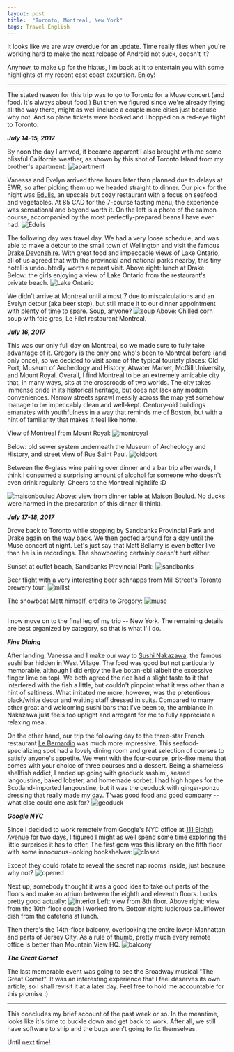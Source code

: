 ```yaml
---
layout: post
title:  "Toronto, Montreal, New York"
tags: Travel English
---
```

It looks like we are way overdue for an update. Time really flies when you're working hard to make the next release of Android not suck, doesn't it?

Anyhow, to make up for the hiatus, I'm back at it to entertain you with some highlights of my recent east coast excursion. Enjoy!

<!--endexcerpt-->
*****

The stated reason for this trip was to go to Toronto for a Muse concert (and food. It's always about food.) But then we figured since we're already flying all the way there, might as well include a couple more cities just because why not. And so plane tickets were booked and I hopped on a red-eye flight to Toronto.

***July 14-15, 2017***

By noon the day I arrived, it became apparent I also brought with me some blissful California weather, as shown by this shot of Toronto Island from my brother's apartment:
![apartment](/res/blog/2017-07-23-east-coast/apartment.jpg)

Vanessa and Evelyn arrived three hours later than planned due to delays at EWR, so after picking them up we headed straight to dinner. Our pick for the night was [Edulis][Edulis], an upscale but cozy restaurant with a focus on seafood and vegetables. At 85 CAD for the 7-course tasting menu, the experience was sensational and beyond worth it. On the left is a photo of the salmon course, accompanied by the most perfectly-prepared beans I have ever had:
![Edulis](/res/blog/2017-07-23-east-coast/edulis_drake.jpg)

The following day was travel day. We had a very loose schedule, and was able to make a detour to the small town of Wellington and visit the famous [Drake Devonshire][Drake]. With great food and impeccable views of Lake Ontario, all of us agreed that with the provincial and national parks nearby, this tiny hotel is undoubtedly worth a repeat visit. Above right: lunch at Drake. Below: the girls enjoying a view of Lake Ontario from the restaurant's private beach.
![Lake Ontario](/res/blog/2017-07-23-east-coast/lakeontario.jpg)

We didn't arrive at Montreal until almost 7 due to miscalculations and an Evelyn detour (aka beer stop), but still made it to our dinner appointment with plenty of time to spare. Soup, anyone?
![soup](/res/blog/2017-07-23-east-coast/cornsoup.jpg)
Above: Chilled corn soup with foie gras, Le Filet restaurant Montreal.

***July 16, 2017***

This was our only full day on Montreal, so we made sure to fully take advantage of it. Gregory is the only one who's been to Montreal before (and only once), so we decided to visit some of the typical touristy places: Old Port, Museum of Archeology and History, Atwater Market, McGill University, and Mount Royal. Overall, I find Montreal to be an extremely amicable city that, in many ways, sits at the crossroads of two worlds. The city takes immense pride in its historical heritage, but does not lack any modern conveniences. Narrow streets sprawl messily across the map yet somehow manage to be impeccably clean and well-kept. Century-old buildings emanates with youthfulness in a way that reminds me of Boston, but with a hint of familiarity that makes it feel like home.

View of Montreal from Mount Royal:
![montroyal](/res/blog/2017-07-23-east-coast/montreal.jpg)

Below: old sewer system underneath the Museum of Archeology and History, and street view of Rue Saint Paul.
![oldport](/res/blog/2017-07-23-east-coast/oldport.jpg)

Between the 6-glass wine pairing over dinner and a bar trip afterwards, I think I consumed a surprising amount of alcohol for someone who doesn't even drink regularly. Cheers to the Montreal nightlife :D

![maisonboulud](/res/blog/2017-07-23-east-coast/maisonboulud.jpg)
Above: view from dinner table at [Maison Boulud][Boulud]. No ducks were harmed in the preparation of this dinner (I think).

***July 17-18, 2017***

Drove back to Toronto while stopping by Sandbanks Provincial Park and Drake again on the way back. We then goofed around for a day until the Muse concert at night. Let's just say that Matt Bellamy is even better live than he is in recordings. The showboating certainly doesn't hurt either.

Sunset at outlet beach, Sandbanks Provincial Park:
![sandbanks](/res/blog/2017-07-23-east-coast/sandbanks.jpg)

Beer flight with a very interesting beer schnapps from Mill Street's Toronto brewery tour:
![millst](/res/blog/2017-07-23-east-coast/millst.jpg)

The showboat Matt himself, credits to Gregory:
![muse](/res/blog/2017-07-23-east-coast/muse.jpg)

*****

I now move on to the final leg of my trip -- New York. The remaining details are best organized by category, so that is what I'll do.

***Fine Dining***

After landing, Vanessa and I make our way to [Sushi Nakazawa][Nakazawa], the famous sushi bar hidden in West Village. The food was good but not particularly memorable, although I did enjoy the live botan-ebi (albeit the excessive finger lime on top). We both agreed the rice had a slight taste to it that interfered with the fish a little, but couldn't pinpoint what it was other than a hint of saltiness. What irritated me more, however, was the pretentious black/white decor and waiting staff dressed in suits. Compared to many other great and welcoming sushi bars that I've been to, the ambiance in Nakazawa just feels too uptight and arrogant for me to fully appreciate a relaxing meal.

On the other hand, our trip the following day to the three-star French restaurant [Le Bernardin][Bernardin] was much more impressive. This seafood-specializing spot had a lovely dining room and great selection of courses to satisfy anyone's appetite. We went with the four-course, prix-fixe menu that comes with your choice of three courses and a dessert.  Being a shameless shellfish addict, I ended up going with geoduck sashimi, seared langoustine, baked lobster, and homemade sorbet. I had high hopes for the Scotland-imported langoustine, but it was the geoduck with ginger-ponzu dressing that really made my day. T'was good food and good company -- what else could one ask for?
![geoduck](/res/blog/2017-07-23-east-coast/geoduck.jpg)

***Google NYC***

Since I decided to work remotely from Google's NYC office at [111 Eighth Avenue][GoogleBuilding] for two days, I figured I might as well spend some time exploring the little surprises it has to offer. The first gem was this library on the fifth floor with some innocuous-looking bookshelves:
![closed](/res/blog/2017-07-23-east-coast/library_closed.jpg)

Except they could rotate to reveal the secret nap rooms inside, just because why not?
![opened](/res/blog/2017-07-23-east-coast/library_opened.jpg)

Next up, somebody thought it was a good idea to take out parts of the floors and make an atrium between the eighth and eleventh floors. Looks pretty good actually:
![interior](/res/blog/2017-07-23-east-coast/google_interior.jpg)
Left: view from 8th floor. Above right: view from the 10th-floor couch I worked from. Bottom right: ludicrous cauliflower dish from the cafeteria at lunch.

Then there's the 14th-floor balcony, overlooking the entire lower-Manhattan and parts of Jersey City. As a rule of thumb, pretty much every remote office is better than Mountain View HQ.
![balcony](/res/blog/2017-07-23-east-coast/googlepano.jpg)

***The Great Comet***

The last memorable event was going to see the Broadway musical "The Great Comet". It was an interesting experience that I feel deserves its own article, so I shall revisit it at a later day. Feel free to hold me accountable for this promise :)

*****

This concludes my brief account of the past week or so. In the meantime, looks like it's time to buckle down and get back to work. After all, we still have software to ship and the bugs aren't going to fix themselves.

Until next time!


[Edulis]: http://edulisrestaurant.com/
[Drake]: http://www.drakedevonshire.ca/
[Boulud]: https://www.maisonboulud.com/montreal/
[Nakazawa]: http://sushinakazawa.com/
[Bernardin]: https://www.le-bernardin.com/
[GoogleBuilding]: https://en.wikipedia.org/wiki/111_Eighth_Avenue

